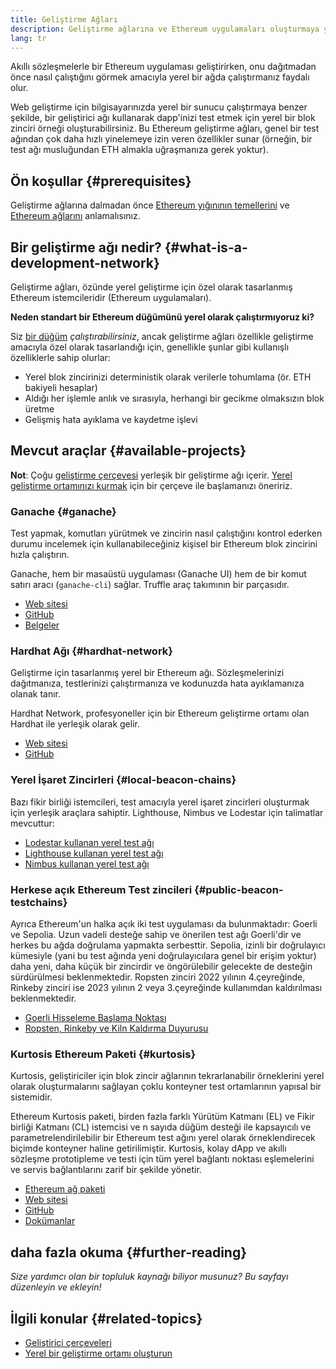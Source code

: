 ```yaml
---
title: Geliştirme Ağları
description: Geliştirme ağlarına ve Ethereum uygulamaları oluşturmaya yardımcı mevcut araçlara genel bakış.
lang: tr
---
```


Akıllı sözleşmelerle bir Ethereum uygulaması geliştirirken, onu dağıtmadan önce nasıl çalıştığını görmek amacıyla yerel bir ağda çalıştırmanız faydalı olur.

Web geliştirme için bilgisayarınızda yerel bir sunucu çalıştırmaya benzer şekilde, bir geliştirici ağı kullanarak dapp'inizi test etmek için yerel bir blok zinciri örneği oluşturabilirsiniz. Bu Ethereum geliştirme ağları, genel bir test ağından çok daha hızlı yinelemeye izin veren özellikler sunar (örneğin, bir test ağı musluğundan ETH almakla uğraşmanıza gerek yoktur).

## Ön koşullar {#prerequisites}

Geliştirme ağlarına dalmadan önce [Ethereum yığınının temellerini](/developers/docs/ethereum-stack/) ve [Ethereum ağlarını](/developers/docs/networks/) anlamalısınız.

## Bir geliştirme ağı nedir? {#what-is-a-development-network}

Geliştirme ağları, özünde yerel geliştirme için özel olarak tasarlanmış Ethereum istemcileridir (Ethereum uygulamaları).

**Neden standart bir Ethereum düğümünü yerel olarak çalıştırmıyoruz ki?**

Siz [bir düğüm](/developers/docs/nodes-and-clients/#running-your-own-node) _çalıştırabilirsiniz_, ancak geliştirme ağları özellikle geliştirme amacıyla özel olarak tasarlandığı için, genellikle şunlar gibi kullanışlı özelliklerle sahip olurlar:

- Yerel blok zincirinizi deterministik olarak verilerle tohumlama (ör. ETH bakiyeli hesaplar)
- Aldığı her işlemle anlık ve sırasıyla, herhangi bir gecikme olmaksızın blok üretme
- Gelişmiş hata ayıklama ve kaydetme işlevi

## Mevcut araçlar {#available-projects}

**Not**: Çoğu [geliştirme çerçevesi](/developers/docs/frameworks/) yerleşik bir geliştirme ağı içerir. [Yerel geliştirme ortamınızı kurmak](/developers/local-environment/) için bir çerçeve ile başlamanızı öneririz.

### Ganache {#ganache}

Test yapmak, komutları yürütmek ve zincirin nasıl çalıştığını kontrol ederken durumu incelemek için kullanabileceğiniz kişisel bir Ethereum blok zincirini hızla çalıştırın.

Ganache, hem bir masaüstü uygulaması (Ganache UI) hem de bir komut satırı aracı (`ganache-cli`) sağlar. Truffle araç takımının bir parçasıdır.

- [Web sitesi](https://www.trufflesuite.com/ganache)
- [GitHub](https://github.com/trufflesuite/ganache)
- [Belgeler](https://www.trufflesuite.com/docs/ganache/overview)

### Hardhat Ağı {#hardhat-network}

Geliştirme için tasarlanmış yerel bir Ethereum ağı. Sözleşmelerinizi dağıtmanıza, testlerinizi çalıştırmanıza ve kodunuzda hata ayıklamanıza olanak tanır.

Hardhat Network, profesyoneller için bir Ethereum geliştirme ortamı olan Hardhat ile yerleşik olarak gelir.

- [Web sitesi](https://hardhat.org/)
- [GitHub](https://github.com/nomiclabs/hardhat)

### Yerel İşaret Zincirleri {#local-beacon-chains}

Bazı fikir birliği istemcileri, test amacıyla yerel işaret zincirleri oluşturmak için yerleşik araçlara sahiptir. Lighthouse, Nimbus ve Lodestar için talimatlar mevcuttur:

- [Lodestar kullanan yerel test ağı](https://chainsafe.github.io/lodestar/usage/local/)
- [Lighthouse kullanan yerel test ağı](https://lighthouse-book.sigmaprime.io/setup.html#local-testnets)
- [Nimbus kullanan yerel test ağı](https://github.com/status-im/nimbus-eth1/blob/master/fluffy/docs/local_testnet.md)

### Herkese açık Ethereum Test zincileri {#public-beacon-testchains}

Ayrıca Ethereum'un halka açık iki test uygulaması da bulunmaktadır: Goerli ve Sepolia. Uzun vadeli desteğe sahip ve önerilen test ağı Goerli'dir ve herkes bu ağda doğrulama yapmakta serbesttir. Sepolia, izinli bir doğrulayıcı kümesiyle (yani bu test ağında yeni doğrulayıcılara genel bir erişim yoktur) daha yeni, daha küçük bir zincirdir ve öngörülebilir gelecekte de desteğin sürdürülmesi beklenmektedir. Ropsten zinciri 2022 yılının 4.çeyreğinde, Rinkeby zinciri ise 2023 yılının 2 veya 3.çeyreğinde kullanımdan kaldırılması beklenmektedir.

- [Goerli Hisseleme Başlama Noktası](https://goerli.launchpad.ethereum.org/)
- [Ropsten, Rinkeby ve Kiln Kaldırma Duyurusu](https://blog.ethereum.org/2022/06/21/testnet-deprecation)

### Kurtosis Ethereum Paketi {#kurtosis}

Kurtosis, geliştiriciler için blok zincir ağlarının tekrarlanabilir örneklerini yerel olarak oluşturmalarını sağlayan çoklu konteyner test ortamlarının yapısal bir sistemidir.

Ethereum Kurtosis paketi, birden fazla farklı Yürütüm Katmanı (EL) ve Fikir birliği Katmanı (CL) istemcisi ve n sayıda düğüm desteği ile kapsayıcılı ve parametrelendirilebilir bir Ethereum test ağını yerel olarak örneklendirecek biçimde konteyner haline getirilimiştir. Kurtosis, kolay dApp ve akıllı sözleşme prototipleme ve testi için tüm yerel bağlantı noktası eşlemelerini ve servis bağlantılarını zarif bir şekilde yönetir.

- [Ethereum ağ paketi](https://github.com/kurtosis-tech/eth-network-package)
- [Web sitesi](https://www.kurtosis.com/)
- [GitHub](https://github.com/kurtosis-tech/kurtosis)
- [Dokümanlar](https://docs.kurtosis.com/)

## daha fazla okuma {#further-reading}

_Size yardımcı olan bir topluluk kaynağı biliyor musunuz? Bu sayfayı düzenleyin ve ekleyin!_

## İlgili konular {#related-topics}

- [Geliştirici çerçeveleri](/developers/docs/frameworks/)
- [Yerel bir geliştirme ortamı oluşturun](/developers/local-environment/)
